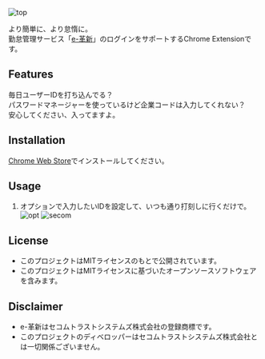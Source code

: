 ![top](https://github.com/olture/easyLazy/blob/store/top.png?raw=true)

より簡単に、より怠惰に。  
勤怠管理サービス「[e-革新](https://www.e-kakushin.com/login/)」のログインをサポートするChrome Extensionです。

## Features
毎日ユーザーIDを打ち込んでる？  
パスワードマネージャーを使っているけど企業コードは入力してくれない？  
安心してください、入ってますよ。

## Installation
[Chrome Web Store](https://)でインストールしてください。

## Usage
1. オプションで入力したいIDを設定して、いつも通り打刻しに行くだけで。  
![opt](https://github.com/olture/easyLazy/blob/store/opt.png?raw=true)
![secom](https://github.com/olture/easyLazy/blob/store/secom.png?raw=true)

## License
* このプロジェクトはMITライセンスのもとで公開されています。
* このプロジェクトはMITライセンスに基づいたオープンソースソフトウェアを含みます。

## Disclaimer
* e-革新はセコムトラストシステムズ株式会社の登録商標です。
* このプロジェクトのディベロッパーはセコムトラストシステムズ株式会社とは一切関係ございません。
